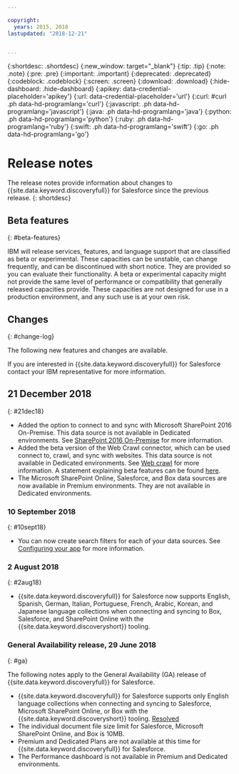 ```yaml
---

copyright:
  years: 2015, 2018
lastupdated: "2018-12-21"


---
```


{:shortdesc: .shortdesc}
{:new_window: target="_blank"}
{:tip: .tip}
{:note: .note}
{:pre: .pre}
{:important: .important}
{:deprecated: .deprecated}
{:codeblock: .codeblock}
{:screen: .screen}
{:download: .download}
{:hide-dashboard: .hide-dashboard}
{:apikey: data-credential-placeholder='apikey'} 
{:url: data-credential-placeholder='url'}
{:curl: #curl .ph data-hd-programlang='curl'}
{:javascript: .ph data-hd-programlang='javascript'}
{:java: .ph data-hd-programlang='java'}
{:python: .ph data-hd-programlang='python'}
{:ruby: .ph data-hd-programlang='ruby'}
{:swift: .ph data-hd-programlang='swift'}
{:go: .ph data-hd-programlang='go'}

# Release notes

The release notes provide information about changes to {{site.data.keyword.discoveryfull}} for Salesforce since the previous release.
{: shortdesc}

## Beta features
{: #beta-features}

IBM will release services, features, and language support that are classified as beta or experimental. These capacities can be unstable, can change frequently, and can be discontinued with short notice. They are provided so you can evaluate their functionality. A beta or experimental capacity might not provide the same level of performance or compatibility that generally released capacities provide. These capacities are not designed for use in a production environment, and any such use is at your own risk.

## Changes
{: #change-log}

The following new features and changes are available.

If you are interested in {{site.data.keyword.discoveryfull}} for Salesforce contact your IBM representative for more information.

## 21 December 2018
{: #21dec18}

- Added the option to connect to and sync with Microsoft SharePoint 2016 On-Premise. This data source is not available in Dedicated environments. See [SharePoint 2016 On-Premise](/docs/services/discovery-sf/connect.html#connectsp_op) for more information.
- Added the beta version of the Web Crawl connector, which can be used connect to, crawl, and sync with websites. This data source is not available in Dedicated environments. See [Web crawl](/docs/services/discovery-sf/connect.html#connectwebcrawl) for more information. A statement explaining beta features can be found [here](/docs/services/discovery-sf/release-notes.html#beta-features).
- The Microsoft SharePoint Online, Salesforce, and Box data sources are now available in Premium environments. They are not available in Dedicated environments.


### 10 September 2018
{: #10sept18}

- You can now create search filters for each of your data sources. See [Configuring your app](/docs/services/discovery-sf/configuration.html#configureapp) for more information.

### 2 August 2018
{: #2aug18}

- {{site.data.keyword.discoveryfull}} for Salesforce now supports English, Spanish, German, Italian, Portuguese, French, Arabic, Korean, and Japanese language collections when connecting and syncing to Box, Salesforce, and SharePoint Online with the {{site.data.keyword.discoveryshort}} tooling. 

### General Availability release, 29 June 2018
{: #ga}

The following notes apply to the General Availability (GA) release of {{site.data.keyword.discoveryfull}} for Salesforce.

- {{site.data.keyword.discoveryfull}} for Salesforce supports only English language collections when connecting and syncing to Salesforce, Microsoft SharePoint Online, or Box with the {{site.data.keyword.discoveryshort}} tooling. [Resolved](/docs/services/discovery-sf/release-notes.html#2aug18)
- The individual document file size limit for Salesforce, Microsoft SharePoint Online, and Box is 10MB.
- Premium and Dedicated Plans are not available at this time for {{site.data.keyword.discoveryfull}} for Salesforce.
- The Performance dashboard is not available in Premium and Dedicated environments.
